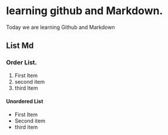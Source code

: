 # learning github and Markdown.

Today we are learning Github and Markdown

## List Md

### Order List.
1. First Item
2. second item
3. third Item

#### Unordered List
- First Item
- Second item
- third item
